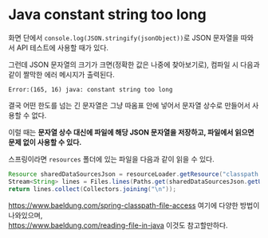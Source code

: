 # Java constant string too long

화면 단에서 `console.log(JSON.stringify(jsonObject))`로 JSON 문자열을 따와서 API 테스트에 사용할 때가 있다.

그런데 JSON 문자열의 크기가 크면(정확한 값은 나중에 찾아보기로), 컴파일 시 다음과 같이 짤막한 에러 메시지가 출력된다.

```
Error:(165, 16) java: constant string too long
```

결국 어떤 한도를 넘는 긴 문자열은 그냥 따옴표 안에 넣어서 문자열 상수로 만들어서 사용할 수 없다.

이럴 때는 **문자열 상수 대신에 파일에 해당 JSON 문자열을 저장하고, 파일에서 읽으면 문제 없이 사용할 수 있다.**

스프링이라면 `resources` 폴더에 있는 파일을 다음과 같이 읽을 수 있다.

```java
Resource sharedDataSourcesJson = resourceLoader.getResource("classpath:SharedDataSourcesJson");
Stream<String> lines = Files.lines(Paths.get(sharedDataSourcesJson.getURI()));
return lines.collect(Collectors.joining("\n"));
```

https://www.baeldung.com/spring-classpath-file-access 여기에 다양한 방법이 나와있으며,  
https://www.baeldung.com/reading-file-in-java 이것도 참고할만하다.



